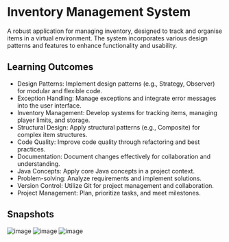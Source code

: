 # Inventory Management System

A robust application for managing inventory, designed to track and organise items in a virtual environment. The system incorporates various design patterns and features to enhance functionality and usability.


## Learning Outcomes

- Design Patterns: Implement design patterns (e.g., Strategy, Observer) for modular and flexible code.
- Exception Handling: Manage exceptions and integrate error messages into the user interface.
- Inventory Management: Develop systems for tracking items, managing player limits, and storage.
- Structural Design: Apply structural patterns (e.g., Composite) for complex item structures.
- Code Quality: Improve code quality through refactoring and best practices.
- Documentation: Document changes effectively for collaboration and understanding.
- Java Concepts: Apply core Java concepts in a project context.
- Problem-solving: Analyze requirements and implement solutions.
- Version Control: Utilize Git for project management and collaboration.
- Project Management: Plan, prioritize tasks, and meet milestones.


## Snapshots
![image](https://github.com/H4hmad/Inventory-System/assets/140472428/2ae90a90-6ece-40ec-b656-1afa6091bbce)
![image](https://github.com/H4hmad/Inventory-System/assets/140472428/ce0b0d0b-65e1-4571-a07b-3e15907a484a)
![image](https://github.com/H4hmad/Inventory-System/assets/140472428/fa5e0e29-9068-4715-933a-e44d6e10069c)

